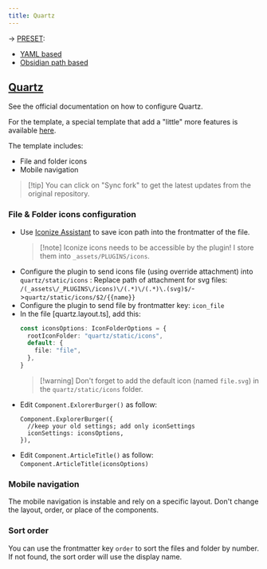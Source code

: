 ```yaml
---
title: Quartz
---
```


-> [PRESET](https://github.com/Enveloppe/plugin-presets):

- [YAML based](https://github.com/Enveloppe/plugin-presets/blob/main/presets/quartz-yaml-based.json)
- [Obsidian path based](https://github.com/Enveloppe/plugin-presets/blob/main/presets/quartz-yaml-based.json)

## [Quartz](https://quartz.jzhao.xyz/)

See the official documentation on how to configure Quartz.

For the template, a special template that add a "little" more features is available [here](https://github.com/Enveloppe/Enveloppe-Quartz).

The template includes:

- File and folder icons
- Mobile navigation

> [!tip] You can click on "Sync fork" to get the latest updates from the original repository.

### File & Folder icons configuration

- Use [Iconize Assistant](https://github.com/mara-li/iconize-assistant) to save icon path into the frontmatter of the file.
  > [!note] Iconize icons needs to be accessible by the plugin! I store them into `_assets/PLUGINS/icons`.
- Configure the plugin to send icons file (using override attachment) into `quartz/static/icons` : Replace path of attachment for svg files: `/(_assets\/_PLUGINS\/icons)\/(.*)\/(.*)\.(svg)$/`->`quartz/static/icons/$2/{{name}}`
- Configure the plugin to send file by frontmatter key: `icon_file`
- In the file [quartz.layout.ts], add this:
  ```ts
  const iconsOptions: IconFolderOptions = {
    rootIconFolder: "quartz/static/icons",
    default: {
      file: "file",
    },
  }
  ```
  > [!warning] Don't forget to add the default icon (named `file.svg`) in the `quartz/static/icons` folder.
- Edit `Component.ExlorerBurger()` as follow:
  ```
  Component.ExplorerBurger({
  	//keep your old settings; add only iconSettings
  	iconSettings: iconsOptions,
  }),
  ```
- Edit `Component.ArticleTitle()` as follow: `Component.ArticleTitle(iconsOptions)`

### Mobile navigation

The mobile navigation is instable and rely on a specific layout. Don't change the layout, order, or place of the components.

### Sort order

You can use the frontmatter key `order` to sort the files and folder by number. If not found, the sort order will use the display name.